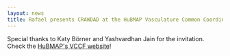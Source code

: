 ```yaml
---
layout: news
title: Rafael presents CRAWDAD at the HuBMAP Vasculature Common Coordinate Framework (VCCF) Visualization monthly meeting.
---
```


Special thanks to Katy Börner and Yashvardhan Jain for the invitation. Check the [HuBMAP's VCCF website](https://humanatlas.io/vccf)!